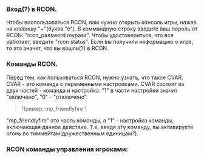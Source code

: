 ### Вход(?) в RCON.
Чтобы воспользоваться RCON, вам нужно открыть консоль игры, нажав на клавишу "~"(буква "ё"). В коммандную строку введите ваш пароль от RCON: "rcon_password mypass". Чтобы удостовериться, что все работает, введите "rcon status". Если вы получили информацию о игре, то это значит, что вы вошли(?) в RCON.

### Команды RCON.
Перед тем, как пользоваться RCON, нужно узнать, что такое CVAR. CVAR - это команда с переменными настройками. CVAR состоит из двух частей - команда и настройка. "1" в части настройки значит "включено", "0" - "отключено".
> Пример: mp_friendlyfire 1

"mp_friendlyfire" это часть команды, а "1" - настройка команды, включающая данное действие. Т.е, введя эту команду, вы активируете огонь по тиммейтам(дружественным единицам?). 

### RCON команды управления игроками:

